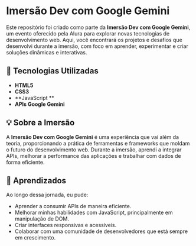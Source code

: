 # Imersão Dev com Google Gemini

Este repositório foi criado como parte da **Imersão Dev com Google Gemini**, um evento oferecido pela Alura para explorar novas tecnologias de desenvolvimento web. Aqui, você encontrará os projetos e desafios que desenvolvi durante a imersão, com foco em aprender, experimentar e criar soluções dinâmicas e interativas.


## 🚀 Tecnologias Utilizadas

- **HTML5**
- **CSS3**
- **JavaScript **
- **APIs Google Gemini**

## 💡 Sobre a Imersão

A **Imersão Dev com Google Gemini** é uma experiência que vai além da teoria, proporcionando a prática de ferramentas e frameworks que moldam o futuro do desenvolvimento web. Durante a imersão, aprendi a integrar APIs, melhorar a performance das aplicações e trabalhar com dados de forma eficiente.

## 🌟 Aprendizados

Ao longo dessa jornada, eu pude:

- Aprender a consumir APIs de maneira eficiente.
- Melhorar minhas habilidades com JavaScript, principalmente em manipulação de DOM.
- Criar interfaces responsivas e acessíveis.
- Colaborar com uma comunidade de desenvolvedores que está sempre em crescimento.
